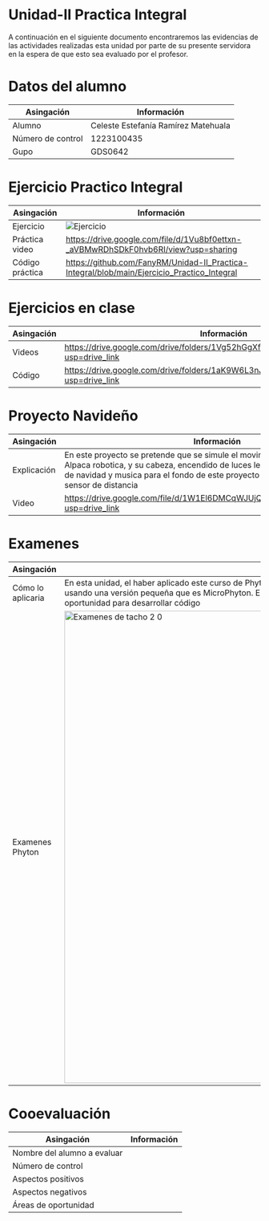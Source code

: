 # Unidad-II Practica Integral
A continuación en el siguiente documento encontraremos las evidencias de las actividades realizadas esta unidad por parte de su presente servidora en la espera de que esto sea evaluado por el profesor.


# Datos del alumno
| Asingación | Información |
|--|--|
| Alumno | Celeste Estefanía Ramírez Matehuala |
| Número de control | 1223100435 |
| Gupo | GDS0642 |


# Ejercicio Practico Integral
| Asingación | Información |
|--|--|
| Ejercicio | ![Ejercicio](https://github.com/user-attachments/assets/bcb5fd4c-8c51-45f7-84a8-1b106c80a211)|
| Práctica video | https://drive.google.com/file/d/1Vu8bf0ettxn-_aVBMwRDhSDkF0hvb6RI/view?usp=sharing |
| Código práctica | https://github.com/FanyRM/Unidad-II_Practica-Integral/blob/main/Ejercicio_Practico_Integral |


# Ejercicios en clase
| Asingación | Información |
|--|--|
| Videos | https://drive.google.com/drive/folders/1Vg52hGgXfoQ5zpYNFCtLAtxAqX_tDwXe?usp=drive_link |
| Código | https://drive.google.com/drive/folders/1aK9W6L3nJ1zWrvxyCcxx0nnGOnB7uTCD?usp=drive_link |


# Proyecto Navideño
| Asingación | Información |
|--|--|
| Explicación | En este proyecto se pretende que se simule el movimiento de las patas de una Alpaca robotica, y su cabeza, encendido de luces led para una serie en el arbol de navidad y musica para el fondo de este proyecto teniendo como activador un sensor de distancia |
| Video | https://drive.google.com/file/d/1W1El6DMCqWJUjQBbjjHQjIiACA5wWXpn/view?usp=drive_link |


# Examenes
| Asingación | Información |
|--|--|
| Cómo lo aplicaria | En esta unidad, el haber aplicado este curso de Phyton me facilita el conocimiento para aplicarlo en mi proyecto navideño, usando una versión pequeña que es MicroPhyton. Es un lenguaje fácil y aunque tiene su chiste tiene una gran area de oportunidad para desarrollar código |
| Examenes Phyton | <img width="942" alt="Examenes de tacho 2 0" src="https://github.com/user-attachments/assets/eec177b1-0733-42cc-a146-5cfaf695bdb0">|

# Cooevaluación
| Asingación | Información |
|--|--|
| Nombre del alumno  a evaluar | |
| Número de control | |
| Aspectos positivos ||
| Aspectos negativos ||
| Áreas de oportunidad ||
